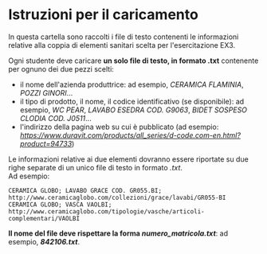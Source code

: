 # Istruzioni per il caricamento

In questa cartella sono raccolti i file di testo contenenti le informazioni relative alla coppia di elementi sanitari scelta per l'esercitazione EX3.

Ogni studente deve caricare **un solo file di testo, in formato .txt** contenente per ognuno dei due pezzi scelti:
* il nome dell'azienda produttrice: ad esempio, *CERAMICA FLAMINIA*, *POZZI GINORI*...
* il tipo di prodotto, il nome, il codice identificativo (se disponibile): ad esempio, *WC PEAR*, *LAVABO ESEDRA COD. G9063*, *BIDET SOSPESO CLODIA COD. J0511*...
* l'indirizzo della pagina web su cui è pubblicato (ad esempio: *https://www.duravit.com/products/all_series/d-code.com-en.html?product=94733*)

Le informazioni relative ai due elementi dovranno essere riportate su due righe separate di un unico file di testo in formato _.txt_.   
Ad esempio:

	CERAMICA GLOBO; LAVABO GRACE COD. GR055.BI; http://www.ceramicaglobo.com/collezioni/grace/lavabi/GR055-BI
	CERAMICA GLOBO; VASCA VAOLBI; http://www.ceramicaglobo.com/tipologie/vasche/articoli-complementari/VAOLBI


__Il nome del file deve rispettare la forma *numero_matricola.txt*__: ad esempio, **_842106.txt_**.
